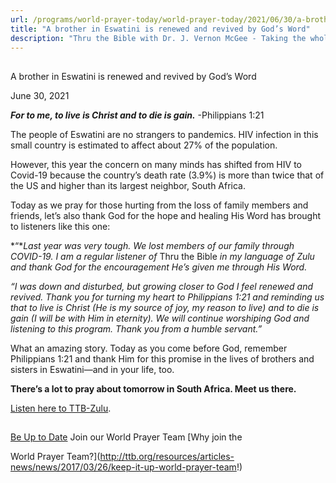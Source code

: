 ```yaml
---
url: /programs/world-prayer-today/world-prayer-today/2021/06/30/a-brother-in-eswatini-is-renewed-and-revived-by-god-s-word
title: "A brother in Eswatini is renewed and revived by God’s Word"
description: "Thru the Bible with Dr. J. Vernon McGee - Taking the whole Word to the whole world"
---
```







## 
 A brother in Eswatini is renewed and revived by God’s Word


June 30, 2021




***For to me, to live is Christ and to die is gain.*** -Philippians 1:21

The people of Eswatini are no strangers to pandemics. HIV infection in this small country is estimated to affect about 27% of the population.

However, this year the concern on many minds has shifted from HIV to Covid-19 because the country’s death rate (3.9%) is more than twice that of the US and higher than its largest neighbor, South Africa.

Today as we pray for those hurting from the loss of family members and friends, let’s also thank God for the hope and healing His Word has brought to listeners like this one:

*“**Last year was very tough. We lost members of our family through COVID-19. I am a regular listener of* Thru the Bible *in my language of Zulu and thank God for the encouragement He’s given me through His Word.* 

*“I was down and disturbed, but growing closer to God I feel renewed and revived. Thank you for turning my heart to Philippians 1:21 and reminding us that to live is Christ (He is my source of joy, my reason to live) and to die is gain (I will be with Him in eternity). We will continue worshiping God and listening to this program. Thank you from a humble servant.”*

What an amazing story. Today as you come before God, remember Philippians 1:21 and thank Him for this promise in the lives of brothers and sisters in Eswatini—and in your life, too. 

**There’s a lot to pray about tomorrow in South Africa. Meet us there.**

[Listen here to TTB-Zulu](https://ttb.twr.org/home/day,0301/language,ZUL). 







## 




[Be Up to Date](http://feeds.feedburner.com/WorldPrayerToday "World Prayer Today RSS Feed")
Join our World Prayer Team
[Why join the  

World Prayer Team?](http://ttb.org/resources/articles-news/news/2017/03/26/keep-it-up-world-prayer-team!)




